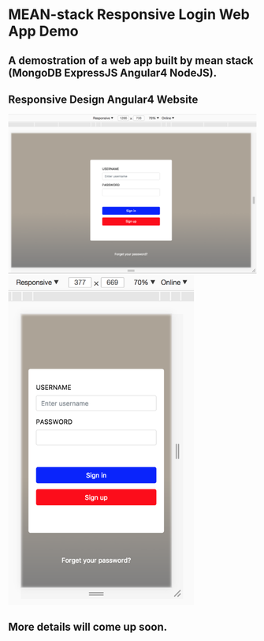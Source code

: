 # MEAN-stack Responsive Login Web App Demo
## A demostration of a web app built by mean stack (MongoDB ExpressJS Angular4 NodeJS). 
## Responsive Design Angular4 Website
![rwd-desktop](./imgs/rwd-desktop.png)
<img src="./imgs/rwd-mobile.png" width="377" height="669">

## More details will come up soon.